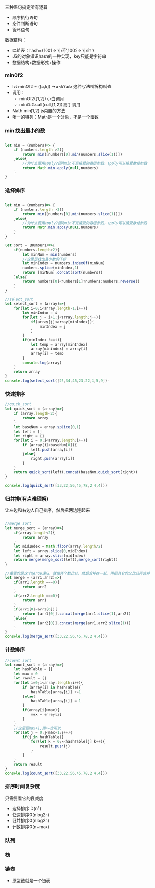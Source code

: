 三种语句搞定所有逻辑
* 顺序执行语句
* 条件判断语句
* 循环语句

数据结构：  
* 哈希表：hash={1001=>'小芳',1002=>'小红'} 
* JS的对象知识hash的一种实现，key只能是字符串
* 数据结构=数据形式+操作

### minOf2
* let minOf2 = ([a,b]) =>a<b?a:b 这种写法叫析构赋值
* 调用：
  * minOf2([1,2]) 小白调用
  * minOf2.call(null,[1,2]) 高手调用
* Math.min(1,2) js内置的方法
* 唯一的特列：Math是一个对象，不是一个函数
### min 找出最小的数
```javascript

let min = (numbers)=> {
    if (numbers.length >2){
        return min([numbers[0],min(numbers.slice(1))])
    }else{
        //为什么要用apply?因为min不是接受的数组参数，apply可以接受数组参数
        return Math.min.apply(null,numbers)
    }
}
```

### 选择排序
```javascript

let min = (numbers)=> {
    if (numbers.length >2){
        return min([numbers[0],min(numbers.slice(1))])
    }else{
        //为什么要用apply?因为min不是接受的数组参数，apply可以接受数组参数
        return Math.min.apply(null,numbers)
    }
}

let sort = (numbers)=>{
    if(numbers.length>2){
        let minNum = min(numbers)
        //这里是找出最小数的下标
        let minIndex = numbers.indexOf(minNum)
        numbers.splice(minIndex,1)
        return [minNum].concat(sort(numbers))
    }else{
        return numbers[0]<numbers[1]?numbers:numbers.reverse()
    } 
}
```
```javascript
//select_sort
let select_sort = (array)=>{
    for(let i=0;i<array.length-1;i++){
        let minIndex = i
        for(let j = i+1;j<array.length;j++){
            if(array[j]<array[minIndex]){
                minIndex = j
            }
        }
        if(minIndex !==i){
            let temp = array[minIndex]
            array[minIndex] = array[i]
            array[i] = temp
        }
        console.log(array)
    }
    return array
}
console.log(select_sort([22,34,45,23,22,3,5,9]))
```

### 快速排序
```javascript
//quick_sort
let quick_sort = (array)=>{
    if (array.length<2){
        return array
    }
    let baseNum = array.splice(0,1)
    let left = []
    let right = []
    for(let i = 0;i<array.length;i++){
        if (array[i]<baseNum[0]){
            left.push(array[i])
        }else{
            right.push(array[i])
        }
    }
    return quick_sort(left).concat(baseNum,quick_sort(right))
}

console.log(quick_sort([33,22,56,45,78,2,4,4]))
```
### 归并排(有点难理解)
让左边和右边人自己排序，然后把两边连起来
```javascript

//merge sort
let merge_sort = (array)=>{
    if(array.length<2){
        return array
    }
    let midIndex = Math.floor(array.length/2)
    let left = array.slice(0,midIndex)
    let right = array.slice(midIndex)
    return merge(merge_sort(left),merge_sort(right))
}

//重要的是这个merge递归，就像两个数比较，然后合并在一起，再把其它的又比较再合并
let merge = (arr1,arr2)=>{
    if(arr1.length ===0){
        return arr2
    }
    if(arr2.length ===0){
        return arr1
    }
    if(arr1[0]<arr2[0]){
        return [arr1[0]].concat(merge(arr1.slice(1),arr2))
    }else{
        return [arr2[0]].concat(merge(arr1,arr2.slice(1)))
    }
}
console.log(merge_sort([33,22,56,45,78,2,4,4]))
```
### 计数排序
```javascript
//count sort
let count_sort = (array)=>{
    let hashTable = {}
    let max = 0
    let result = []
    for(let i=0;i<array.length;i++){
        if (array[i] in hashTable){
            hashTable[array[i]] +=1
        }else{
            hashTable[array[i]] = 1
        }
        if(array[i]>max){
            max = array[i]
        }
    }
    //这里要max+1,用<=也可以
    for(let j = 0;j<max+1;j++){
        if(j in hashTable){
            for(let k = 0;k<hashTable[j];k++){
                result.push(j)
            }
        }
    }
    return result
}
console.log(count_sort([33,22,56,45,78,2,4,4]))
```
### 排序时间复杂度
只需要看它的衰减度
* 选择排序 O(n²)
* 快速排序O(nlog2n)
* 归并排序O(nlog2n)
* 计数排序O(n+max)

### 队列

### 栈

### 链表
* 原型链就是一个链表